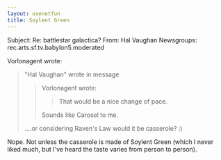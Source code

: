 ```yaml
---
layout: usenetfun
title: Soylent Green
---
```



 Subject: Re: battlestar galactica? 
From: Hal Vaughan 
Newsgroups: rec.arts.sf.tv.babylon5.moderated

Vorlonagent wrote:
 >
 > &quot;Hal Vaughan&quot; wrote in message
 >> Vorlonagent wrote:
 >>
 >> > That would be a nice change of pace.
 >> >
 >> >
 >>
 >> Sounds like Carosel to me.
 >
 > ....or considering Raven's Law would it be casserole?  :)
 >

Nope.  Not unless the casserole is made of Soylent Green (which I never
liked much, but I've heard the taste varies from person to person).


   
